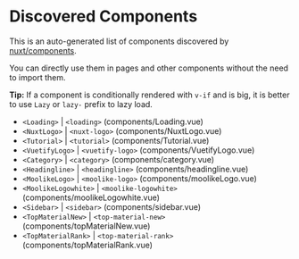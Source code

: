 # Discovered Components

This is an auto-generated list of components discovered by [nuxt/components](https://github.com/nuxt/components).

You can directly use them in pages and other components without the need to import them.

**Tip:** If a component is conditionally rendered with `v-if` and is big, it is better to use `Lazy` or `lazy-` prefix to lazy load.

- `<Loading>` | `<loading>` (components/Loading.vue)
- `<NuxtLogo>` | `<nuxt-logo>` (components/NuxtLogo.vue)
- `<Tutorial>` | `<tutorial>` (components/Tutorial.vue)
- `<VuetifyLogo>` | `<vuetify-logo>` (components/VuetifyLogo.vue)
- `<Category>` | `<category>` (components/category.vue)
- `<Headingline>` | `<headingline>` (components/headingline.vue)
- `<MoolikeLogo>` | `<moolike-logo>` (components/moolikeLogo.vue)
- `<MoolikeLogowhite>` | `<moolike-logowhite>` (components/moolikeLogowhite.vue)
- `<Sidebar>` | `<sidebar>` (components/sidebar.vue)
- `<TopMaterialNew>` | `<top-material-new>` (components/topMaterialNew.vue)
- `<TopMaterialRank>` | `<top-material-rank>` (components/topMaterialRank.vue)

